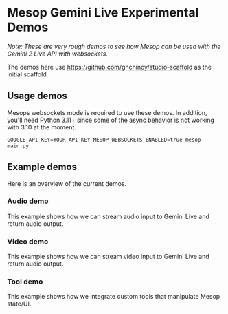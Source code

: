 # Mesop Gemini Live Experimental Demos

_Note: These are very rough demos to see how Mesop can be used with the Gemini 2 Live API
with websockets._

The demos here use https://github.com/ghchinoy/studio-scaffold as the initial scaffold.

## Usage demos

Mesops websockets mode is required to use these demos. In addition, you'll need Python
3.11+ since some of the async behavior is not working with 3.10 at the moment.

```
GOOGLE_API_KEY=YOUR_API_KEY MESOP_WEBSOCKETS_ENABLED=true mesop main.py
```

## Example demos

Here is an overview of the current demos.

### Audio demo

This example shows how we can stream audio input to Gemini Live and return audio output.

### Video demo

This example shows how we can stream video input to Gemini Live and return audio output.

### Tool demo

This example shows how we integrate custom tools that manipulate Mesop state/UI.
